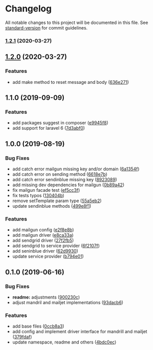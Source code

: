 # Changelog

All notable changes to this project will be documented in this file. See [standard-version](https://github.com/conventional-changelog/standard-version) for commit guidelines.

### [1.2.1](https://github.com/DansMaCulotte/laravel-mail-template/compare/v1.2.0...v1.2.1) (2020-03-27)

## [1.2.0](https://github.com/DansMaCulotte/laravel-mail-template/compare/v1.1.0...v1.2.0) (2020-03-27)


### Features

* add make method to reset message and body ([636e271](https://github.com/DansMaCulotte/laravel-mail-template/commit/636e271ea5d2921f65ba27d6a606f5517e81bb4f))

## 1.1.0 (2019-09-09)


### Features

* add packages suggest in composer ([e9945f8](https://github.com/DansMaCulotte/laravel-mail-template/commit/e9945f8))
* add support for laravel 6 ([7d3abf0](https://github.com/DansMaCulotte/laravel-mail-template/commit/7d3abf0))

## 1.0.0 (2019-08-19)


### Bug Fixes

* add catch error mailgun missing key and/or domain ([6a1354f](https://github.com/DansMaCulotte/laravel-mail-template/commit/6a1354f))
* add catch error on sending method ([6618e7b](https://github.com/DansMaCulotte/laravel-mail-template/commit/6618e7b))
* add catch error sendinblue missing key ([8923089](https://github.com/DansMaCulotte/laravel-mail-template/commit/8923089))
* add missing dev dependencies for mailgun ([0b89a42](https://github.com/DansMaCulotte/laravel-mail-template/commit/0b89a42))
* fix mailgun facade test ([ef5cc3f](https://github.com/DansMaCulotte/laravel-mail-template/commit/ef5cc3f))
* fix tests typos ([130404b](https://github.com/DansMaCulotte/laravel-mail-template/commit/130404b))
* remove setTemplate param type ([55a5eb2](https://github.com/DansMaCulotte/laravel-mail-template/commit/55a5eb2))
* update sendinblue methods ([499e8f1](https://github.com/DansMaCulotte/laravel-mail-template/commit/499e8f1))


### Features

* add mailgun config ([e2f8e8b](https://github.com/DansMaCulotte/laravel-mail-template/commit/e2f8e8b))
* add mailgun driver ([e8ca33a](https://github.com/DansMaCulotte/laravel-mail-template/commit/e8ca33a))
* add sendgrid driver ([27f2fb5](https://github.com/DansMaCulotte/laravel-mail-template/commit/27f2fb5))
* add sendgrid to service provider ([6f2107f](https://github.com/DansMaCulotte/laravel-mail-template/commit/6f2107f))
* add seninblue driver ([62d9930](https://github.com/DansMaCulotte/laravel-mail-template/commit/62d9930))
* update service provider ([b794e01](https://github.com/DansMaCulotte/laravel-mail-template/commit/b794e01))

## 0.1.0 (2019-06-16)


### Bug Fixes

* **readme:** adjustments ([900230c](https://github.com/DansMaCulotte/laravel-mail-template/commit/900230c))
* adjust mandril and mailjet implementations ([93dacb6](https://github.com/DansMaCulotte/laravel-mail-template/commit/93dacb6))


### Features

* add base files ([0ccb8a3](https://github.com/DansMaCulotte/laravel-mail-template/commit/0ccb8a3))
* add config and implement driver interface for mandrill and mailjet ([379fdaf](https://github.com/DansMaCulotte/laravel-mail-template/commit/379fdaf))
* update namespace, readme and others ([4bdc0ec](https://github.com/DansMaCulotte/laravel-mail-template/commit/4bdc0ec))
